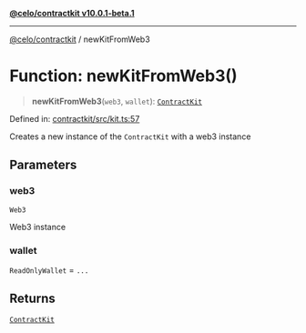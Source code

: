 [**@celo/contractkit v10.0.1-beta.1**](../README.md)

***

[@celo/contractkit](../globals.md) / newKitFromWeb3

# Function: newKitFromWeb3()

> **newKitFromWeb3**(`web3`, `wallet`): [`ContractKit`](../classes/ContractKit.md)

Defined in: [contractkit/src/kit.ts:57](https://github.com/celo-org/developer-tooling/blob/master/packages/sdk/contractkit/src/kit.ts#L57)

Creates a new instance of the `ContractKit` with a web3 instance

## Parameters

### web3

`Web3`

Web3 instance

### wallet

`ReadOnlyWallet` = `...`

## Returns

[`ContractKit`](../classes/ContractKit.md)
